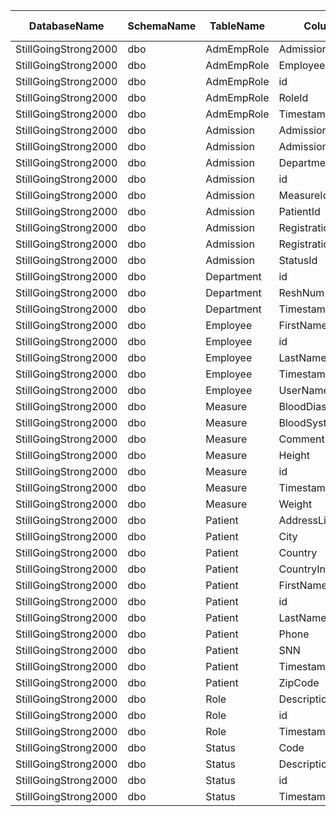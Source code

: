 | DatabaseName         | SchemaName | TableName  | ColumnName             | Datatype | Datalength | nRows | FHIR Resource | FHIR path (full)                                     | KR |
|----------------------|------------|------------|------------------------|----------|------------|-------|---------------|------------------------------------------------------|----|
| StillGoingStrong2000 | dbo        | AdmEmpRole | AdmissionId            | int      | 4          | 1632  |               |                                                      | 4  |
| StillGoingStrong2000 | dbo        | AdmEmpRole | EmployeeId             | int      | 4          | 1632  |               |                                                      | 4  |
| StillGoingStrong2000 | dbo        | AdmEmpRole | id                     | int      | 4          | 1632  |               |                                                      | 4  |
| StillGoingStrong2000 | dbo        | AdmEmpRole | RoleId                 | int      | 4          | 1632  |               |                                                      | 4  |
| StillGoingStrong2000 | dbo        | AdmEmpRole | Timestamp              | datetime | 8          | 1632  |               |                                                      | 1  |
| StillGoingStrong2000 | dbo        | Admission  | AdmissionEndDateTime   | datetime | 8          | 1000  | Encounter     | Encounter.period_Period.end                          |    |
| StillGoingStrong2000 | dbo        | Admission  | AdmissionStartDateTime | datetime | 8          | 1000  | Encounter     | Encounter.period_Period.start                        |    |
| StillGoingStrong2000 | dbo        | Admission  | DepartmentId           | int      | 4          | 1000  |               |                                                      | 4  |
| StillGoingStrong2000 | dbo        | Admission  | id                     | int      | 4          | 1000  | Encounter     | Encounter.identifier_Identifier.value                |    |
| StillGoingStrong2000 | dbo        | Admission  | MeasureId              | int      | 4          | 1000  |               |                                                      | 4  |
| StillGoingStrong2000 | dbo        | Admission  | PatientId              | int      | 4          | 1000  |               |                                                      | 4  |
| StillGoingStrong2000 | dbo        | Admission  | RegistrationByEmployee | nvarchar | 8000       | 1000  | Encounter     | Encounter.participant_Participant(1).type            |    |
| StillGoingStrong2000 | dbo        | Admission  | RegistrationDateTime   | datetime | 8          | 1000  |               |                                                      | 2  |
| StillGoingStrong2000 | dbo        | Admission  | StatusId               | int      | 4          | 1000  |               |                                                      | 4  |
| StillGoingStrong2000 | dbo        | Department | id                     | int      | 4          | 5     | Location      | Location.identifier_Identifier.value                 |    |
| StillGoingStrong2000 | dbo        | Department | ReshNum                | int      | 4          | 5     | Location      | Location.identifier_Identifier.value                 |    |
| StillGoingStrong2000 | dbo        | Department | Timestamp              | datetime | 8          | 5     |               |                                                      | 1  |
| StillGoingStrong2000 | dbo        | Employee   | FirstName              | nvarchar | 8000       | 15    | Practitioner  | Practitioner(2…N).name_HumanName.given               |    |
| StillGoingStrong2000 | dbo        | Employee   | id                     | int      | 4          | 15    | Practitioner  | Practitioner(2…N).identifier_Identifier.value        |    |
| StillGoingStrong2000 | dbo        | Employee   | LastName               | nvarchar | 8000       | 15    | Practitioner  | Practitioner(2…N).name_HumanName.family              |    |
| StillGoingStrong2000 | dbo        | Employee   | Timestamp              | datetime | 8          | 15    |               |                                                      | 1  |
| StillGoingStrong2000 | dbo        | Employee   | UserName               | nvarchar | 8000       | 15    | Practitioner  | Practitioner(2…N).telecom_ContactPoint.value         |    |
| StillGoingStrong2000 | dbo        | Measure    | BloodDiastolic         | int      | 4          | 1000  | Observation   | Observation(1).component_Component(1).value[integer] |    |
| StillGoingStrong2000 | dbo        | Measure    | BloodSystolic          | int      | 4          | 1000  | Observation   | Observation(1).component_Component(2).value[integer] |    |
| StillGoingStrong2000 | dbo        | Measure    | Comment                | nvarchar | 8000       | 1000  | Observation   | Observation(2).value[string]                         |    |
| StillGoingStrong2000 | dbo        | Measure    | Height                 | decimal  | 17         | 1000  | Observation   | Observation(3).value[Quantity]_Quantity.value        |    |
| StillGoingStrong2000 | dbo        | Measure    | id                     | int      | 4          | 1000  | Observation   | Observation(X).identifier_Identifier.value           |    |
| StillGoingStrong2000 | dbo        | Measure    | Timestamp              | datetime | 8          | 1000  | Observation   | Observation(X).effective[dateTime]                   |    |
| StillGoingStrong2000 | dbo        | Measure    | Weight                 | decimal  | 17         | 1000  | Observation   | Observation(4).value[Quantity]_Quantity.value        |    |
| StillGoingStrong2000 | dbo        | Patient    | AddressLine            | nvarchar | 8000       | 76    | Patient       | Patient.address_Address.line                         |    |
| StillGoingStrong2000 | dbo        | Patient    | City                   | nvarchar | 8000       | 76    | Patient       | Patient.address_Address.city                         |    |
| StillGoingStrong2000 | dbo        | Patient    | Country                | nvarchar | 8000       | 76    | Patient       | Patient.address_Address.country                      |    |
| StillGoingStrong2000 | dbo        | Patient    | CountryInit            | nvarchar | 8000       | 76    |               |                                                      | 3  |
| StillGoingStrong2000 | dbo        | Patient    | FirstName              | nvarchar | 8000       | 76    | Patient       | Patient.name_HumanName.given                         |    |
| StillGoingStrong2000 | dbo        | Patient    | id                     | int      | 4          | 76    | Patient       | Patient.identifier_Identifier(1).value               |    |
| StillGoingStrong2000 | dbo        | Patient    | LastName               | nvarchar | 8000       | 76    | Patient       | Patient.name_HumanName.family                        |    |
| StillGoingStrong2000 | dbo        | Patient    | Phone                  | nvarchar | 8000       | 76    | Patient       | Patient.telecom_ContactPoint.value                   |    |
| StillGoingStrong2000 | dbo        | Patient    | SNN                    | nvarchar | 8000       | 76    | Patient       | Patient.identifier_Identifier(2).value               |    |
| StillGoingStrong2000 | dbo        | Patient    | Timestamp              | datetime | 8          | 76    |               |                                                      | 1  |
| StillGoingStrong2000 | dbo        | Patient    | ZipCode                | nvarchar | 8000       | 76    | Patient       | Patient.address_Address.postalCode                   |    |
| StillGoingStrong2000 | dbo        | Role       | Description            | nvarchar | 8000       | 8     | Encounter     | Encounter.participant_Participant(2…X).type          |    |
| StillGoingStrong2000 | dbo        | Role       | id                     | int      | 4          | 8     |               |                                                      | 4  |
| StillGoingStrong2000 | dbo        | Role       | Timestamp              | datetime | 8          | 8     |               |                                                      | 1  |
| StillGoingStrong2000 | dbo        | Status     | Code                   | nvarchar | 8000       | 4     | Encounter     | Encounter.status                                     |    |
| StillGoingStrong2000 | dbo        | Status     | Description            | nvarchar | 8000       | 4     | Encounter     | Encounter.status                                     |    |
| StillGoingStrong2000 | dbo        | Status     | id                     | int      | 4          | 4     |               |                                                      | 4  |
| StillGoingStrong2000 | dbo        | Status     | Timestamp              | datetime | 8          | 4     |               |                                                      | 1  |
